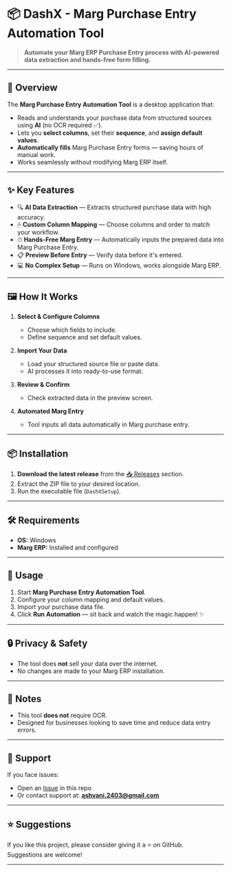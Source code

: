 # 📦 DashX - Marg Purchase Entry Automation Tool

> **Automate your Marg ERP Purchase Entry process with AI-powered data extraction and hands-free form filling.**

---

## 🚀 Overview

The **Marg Purchase Entry Automation Tool** is a desktop application that:
- Reads and understands your purchase data from structured sources using **AI** (no OCR required ✅).
- Lets you **select columns**, set their **sequence**, and **assign default values**.
- **Automatically fills** Marg Purchase Entry forms — saving hours of manual work.
- Works seamlessly without modifying Marg ERP itself.

---

## ✨ Key Features

- 🔍 **AI Data Extraction** — Extracts structured purchase data with high accuracy.
- 🖱 **Custom Column Mapping** — Choose columns and order to match your workflow.
- ⏱ **Hands-Free Marg Entry** — Automatically inputs the prepared data into Marg Purchase Entry.
- 📋 **Preview Before Entry** — Verify data before it's entered.
- 💻 **No Complex Setup** — Runs on Windows, works alongside Marg ERP.

---

## 🖼 How It Works

1. **Select & Configure Columns**
   - Choose which fields to include.
   - Define sequence and set default values.
   
2. **Import Your Data**
   - Load your structured source file or paste data.
   - AI processes it into ready-to-use format.

3. **Review & Confirm**
   - Check extracted data in the preview screen.

4. **Automated Marg Entry**
   - Tool inputs all data automatically in Marg purchase entry.

---

## 📦 Installation

1. **Download the latest release** from the [📥 Releases](../../releases) section.
2. Extract the ZIP file to your desired location.
3. Run the executable file (`DashXSetup`).

---

## 🛠 Requirements

- **OS:** Windows
- **Marg ERP:** Installed and configured

---

## 🧩 Usage

1. Start **Marg Purchase Entry Automation Tool**.
2. Configure your column mapping and default values.
3. Import your purchase data file.
4. Click **Run Automation** — sit back and watch the magic happen! ✨

---

## 🔒 Privacy & Safety

- The tool does **not** sell your data over the internet.
- No changes are made to your Marg ERP installation.

---

## 📌 Notes

- This tool **does not** require OCR.
- Designed for businesses looking to save time and reduce data entry errors.

---

## 💬 Support

If you face issues:
- Open an [Issue](../../issues) in this repo
- Or contact support at: **ashvani.2403@gmail.com**

---

## ⭐ Suggestions

If you like this project, please consider giving it a ⭐ on GitHub.  
Suggestions are welcome!

---

